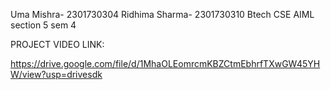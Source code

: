 Uma Mishra- 2301730304
Ridhima Sharma- 2301730310
Btech CSE AIML section 5 sem 4

PROJECT VIDEO LINK:

https://drive.google.com/file/d/1MhaOLEomrcmKBZCtmEbhrfTXwGW45YHW/view?usp=drivesdk

